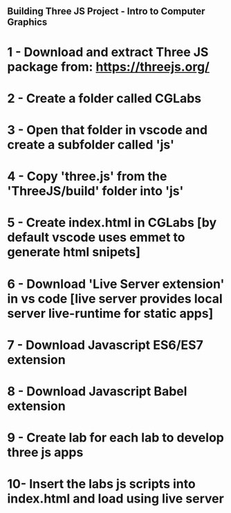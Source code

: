 ## Building Three JS Project - Intro to Computer Graphics

# 1 - Download and extract Three JS package from: https://threejs.org/
# 2 - Create a folder called CGLabs
# 3 - Open that folder in vscode and create a subfolder called 'js'
# 4 - Copy 'three.js' from the 'ThreeJS/build' folder into 'js'
# 5 - Create index.html in CGLabs [by default vscode uses emmet to generate html snipets]
# 6 - Download 'Live Server extension' in vs code [live server provides local server live-runtime for static apps]
# 7 - Download Javascript ES6/ES7 extension
# 8 - Download Javascript Babel extension
# 9 - Create lab<ID> for each lab to develop three js apps
# 10- Insert the labs js scripts into index.html and load using live server